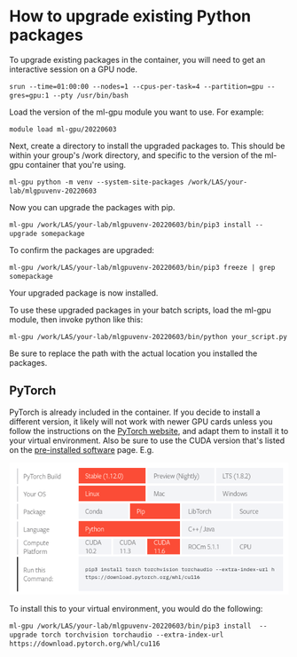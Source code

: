 # How to upgrade existing Python packages

To upgrade existing packages in the container, you will need to get an interactive session on a GPU node.

```
srun --time=01:00:00 --nodes=1 --cpus-per-task=4 --partition=gpu --gres=gpu:1 --pty /usr/bin/bash
```

Load the version of the ml-gpu module you want to use. For example:

```
module load ml-gpu/20220603
```

Next, create a directory to install the upgraded packages to. This should be within your group's /work directory, and specific to the version of the ml-gpu container that you're using.

```
ml-gpu python -m venv --system-site-packages /work/LAS/your-lab/mlgpuvenv-20220603
```

Now you can upgrade the packages with pip.

```
ml-gpu /work/LAS/your-lab/mlgpuvenv-20220603/bin/pip3 install --upgrade somepackage
```

To confirm the packages are upgraded:

```
ml-gpu /work/LAS/your-lab/mlgpuvenv-20220603/bin/pip3 freeze | grep somepackage
```

Your upgraded package is now installed.

To use these upgraded packages in your batch scripts, load the ml-gpu module, then invoke python like this:

```
ml-gpu /work/LAS/your-lab/mlgpuvenv-20220603/bin/python your_script.py
```

Be sure to replace the path with the actual location you installed the packages.

## PyTorch

PyTorch is already included in the container. If you decide to install a different version, it likely will not work with newer GPU cards unless you follow the instructions on the [PyTorch website](https://pytorch.org/get-started/locally/), and adapt them to install it to your virtual environment. Also be sure to use the CUDA version that's listed on the [pre-installed software](preinstalled_software.md) page. E.g.

![torch installation options](img/torch_options.png)

To install this to your virtual environment, you would do the following:
```
ml-gpu /work/LAS/your-lab/mlgpuvenv-20220603/bin/pip3 install  --upgrade torch torchvision torchaudio --extra-index-url https://download.pytorch.org/whl/cu116
```